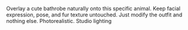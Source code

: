 Overlay a cute bathrobe naturally onto this specific animal. Keep facial expression, pose, and fur texture untouched. Just modify the outfit and nothing else. Photorealistic. Studio lighting
